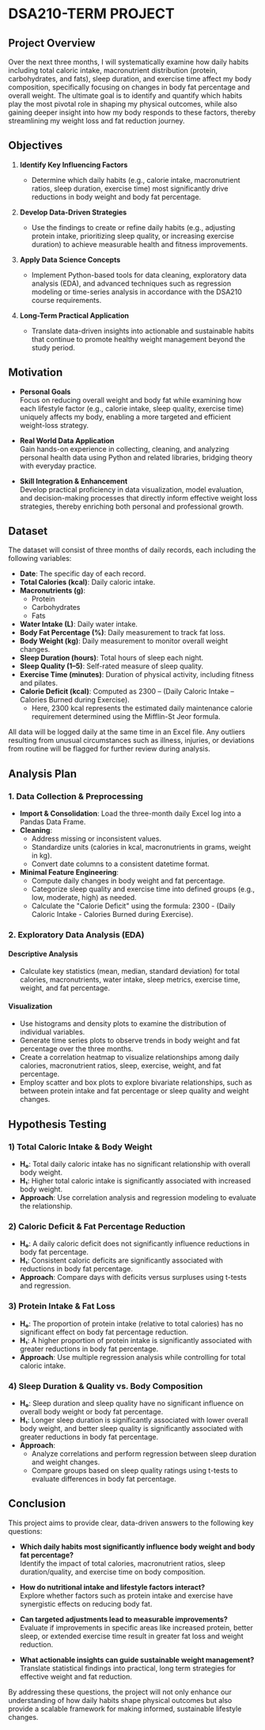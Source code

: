 # **DSA210-TERM PROJECT**

## **Project Overview**
Over the next three months, I will systematically examine how daily habits including total caloric intake, macronutrient distribution (protein, carbohydrates, and fats), sleep duration, and exercise time affect my body composition, specifically focusing on changes in body fat percentage and overall weight. The ultimate goal is to identify and quantify which habits play the most pivotal role in shaping my physical outcomes, while also gaining deeper insight into how my body responds to these factors, thereby streamlining my weight loss and fat reduction journey.

## **Objectives**
1. **Identify Key Influencing Factors**  
   - Determine which daily habits (e.g., calorie intake, macronutrient ratios, sleep duration, exercise time) most significantly drive reductions in body weight and body fat percentage.  

2. **Develop Data-Driven Strategies**  
   - Use the findings to create or refine daily habits (e.g., adjusting protein intake, prioritizing sleep quality, or increasing exercise duration) to achieve measurable health and fitness improvements.  

3. **Apply Data Science Concepts**  
   - Implement Python-based tools for data cleaning, exploratory data analysis (EDA), and advanced techniques such as regression modeling or time-series analysis in accordance with the DSA210 course requirements.  

4. **Long-Term Practical Application**  
   - Translate data-driven insights into actionable and sustainable habits that continue to promote healthy weight management beyond the study period.  

## **Motivation**
- **Personal Goals**  
  Focus on reducing overall weight and body fat while examining how each lifestyle factor (e.g., calorie intake, sleep quality, exercise time) uniquely affects my body, enabling a more targeted and efficient weight-loss strategy.  

- **Real World Data Application**  
  Gain hands-on experience in collecting, cleaning, and analyzing personal health data using Python and related libraries, bridging theory with everyday practice.  

- **Skill Integration & Enhancement**  
  Develop practical proficiency in data visualization, model evaluation, and decision-making processes that directly inform effective weight loss strategies, thereby enriching both personal and professional growth.  

## **Dataset**
The dataset will consist of three months of daily records, each including the following variables:

- **Date**: The specific day of each record.  
- **Total Calories (kcal)**: Daily caloric intake.  
- **Macronutrients (g)**:  
  - Protein  
  - Carbohydrates  
  - Fats  
- **Water Intake (L)**: Daily water intake.  
- **Body Fat Percentage (%)**: Daily measurement to track fat loss.  
- **Body Weight (kg)**: Daily measurement to monitor overall weight changes.  
- **Sleep Duration (hours)**: Total hours of sleep each night.  
- **Sleep Quality (1–5)**: Self-rated measure of sleep quality.  
- **Exercise Time (minutes)**: Duration of physical activity, including fitness and pilates.  
- **Calorie Deficit (kcal)**: Computed as 2300 – (Daily Caloric Intake – Calories Burned during Exercise).  
  - Here, 2300 kcal represents the estimated daily maintenance calorie requirement determined using the Mifflin-St Jeor formula.  

All data will be logged daily at the same time in an Excel file. Any outliers resulting from unusual circumstances such as illness, injuries, or deviations from routine will be flagged for further review during analysis.  

## **Analysis Plan**
### **1. Data Collection & Preprocessing**
- **Import & Consolidation**: Load the three-month daily Excel log into a Pandas Data Frame.  
- **Cleaning**:  
  - Address missing or inconsistent values.  
  - Standardize units (calories in kcal, macronutrients in grams, weight in kg).  
  - Convert date columns to a consistent datetime format.  
- **Minimal Feature Engineering**:  
  - Compute daily changes in body weight and fat percentage.  
  - Categorize sleep quality and exercise time into defined groups (e.g., low, moderate, high) as needed.  
  - Calculate the "Calorie Deficit" using the formula: 2300 - (Daily Caloric Intake - Calories Burned during Exercise).  

### **2. Exploratory Data Analysis (EDA)**
#### **Descriptive Analysis**
- Calculate key statistics (mean, median, standard deviation) for total calories, macronutrients, water intake, sleep metrics, exercise time, weight, and fat percentage.  

#### **Visualization**
- Use histograms and density plots to examine the distribution of individual variables.  
- Generate time series plots to observe trends in body weight and fat percentage over the three months.  
- Create a correlation heatmap to visualize relationships among daily calories, macronutrient ratios, sleep, exercise, weight, and fat percentage.  
- Employ scatter and box plots to explore bivariate relationships, such as between protein intake and fat percentage or sleep quality and weight changes.  

## **Hypothesis Testing**
### **1) Total Caloric Intake & Body Weight**
- **H₀**: Total daily caloric intake has no significant relationship with overall body weight.  
- **H₁**: Higher total caloric intake is significantly associated with increased body weight.  
- **Approach**: Use correlation analysis and regression modeling to evaluate the relationship.  

### **2) Caloric Deficit & Fat Percentage Reduction**
- **H₀**: A daily caloric deficit does not significantly influence reductions in body fat percentage.  
- **H₁**: Consistent caloric deficits are significantly associated with reductions in body fat percentage.  
- **Approach**: Compare days with deficits versus surpluses using t-tests and regression.  

### **3) Protein Intake & Fat Loss**
- **H₀**: The proportion of protein intake (relative to total calories) has no significant effect on body fat percentage reduction.  
- **H₁**: A higher proportion of protein intake is significantly associated with greater reductions in body fat percentage.  
- **Approach**: Use multiple regression analysis while controlling for total caloric intake.  

### **4) Sleep Duration & Quality vs. Body Composition**
- **H₀**: Sleep duration and sleep quality have no significant influence on overall body weight or body fat percentage.  
- **H₁**: Longer sleep duration is significantly associated with lower overall body weight, and better sleep quality is significantly associated with greater reductions in body fat percentage.  
- **Approach**:  
  - Analyze correlations and perform regression between sleep duration and weight changes.  
  - Compare groups based on sleep quality ratings using t-tests to evaluate differences in body fat percentage.  

## **Conclusion**
This project aims to provide clear, data-driven answers to the following key questions:

- **Which daily habits most significantly influence body weight and body fat percentage?**  
  Identify the impact of total calories, macronutrient ratios, sleep duration/quality, and exercise time on body composition.  

- **How do nutritional intake and lifestyle factors interact?**  
  Explore whether factors such as protein intake and exercise have synergistic effects on reducing body fat.  

- **Can targeted adjustments lead to measurable improvements?**  
  Evaluate if improvements in specific areas like increased protein, better sleep, or extended exercise time result in greater fat loss and weight reduction.  

- **What actionable insights can guide sustainable weight management?**  
  Translate statistical findings into practical, long term strategies for effective weight and fat reduction.  

By addressing these questions, the project will not only enhance our understanding of how daily habits shape physical outcomes but also provide a scalable framework for making informed, sustainable lifestyle changes.

